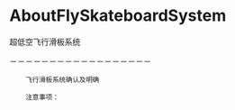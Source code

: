 # AboutFlySkateboardSystem
超低空飞行滑板系统

－－－－－－－－－－－－－－－－－－

        
        飞行滑板系统确认及明确
        
        注意事项：
  
  
  
  
  
  
